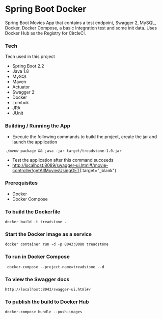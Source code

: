 # Spring Boot Docker

Spring Boot Movies App that contains a test endpoint, Swagger 2, MySQL, Docker, Docker Compose, a basic Integration test and some init data. Uses Docker Hub as the Registry for CircleCI.

### Tech

Tech used in this project

- Spring Boot 2.2
- Java 1.8
- MySQL
- Maven
- Actuator
- Swagger 2
- Docker
- Lombok
- JPA
- JUnit

### Building / Running the App

- Execute the following commands to build the project, create the jar and launch the application

```./mvnw package && java -jar target/treadstone-1.0.jar```

- Test the application after this command succeeds
- [http://localhost:8089/swagger-ui.html#/movie-controller/getAllMoviesUsingGET](http://localhost:8089/swagger-ui.html#/movie-controller/getAllMoviesUsingGET){:target="_blank"}

### Prerequisites

- Docker 
- Docker Compose

### To build the Dockerfile

``` docker build -t treadstone . ```

### Start the Docker image as a service

``` docker container run -d -p 8043:8080 treadstone ```

### To run in Docker Compose

``` docker-compose --project-name=treadstone --d```

### To view the Swagger docs

``` http://localhost:8043/swagger-ui.html#/ ```

### To publish the build to Docker Hub

``` docker-compose bundle --push-images ```


